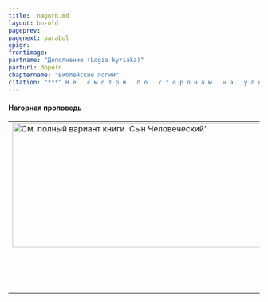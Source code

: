 ```yaml
---
title:  nagorn.md 
layout: bn-old
pageprev: 
pagenext: parabol
epigr: 
frontimage: 
partname: "Дополнение (Logia kyriaka)"
parturl: dopoln
chaptername: "Библейские логии"
citation: "***“ Н е   с м о т р и   п о   с т о р о н а м   н а   у л и ц а х   г о р о д а,   и   н е   б р о д и   п о   п у с т ы м   м е с т а м   е г о ”*<br>   (Сир.9:7).**"
---
```






#### Нагорная проповедь

<table>
<colgroup>
<col style="width: 100%" />
</colgroup>
<tbody>
<tr class="odd">
<td><a href="archiv_p.htm"><img src="img/poln_var.jpg" width="750" height="250" alt="См. полный вариант книги &#39;Сын Человеческий&#39;" /></a>
<p>       </p>
<p> </p></td>
</tr>
</tbody>
</table>


